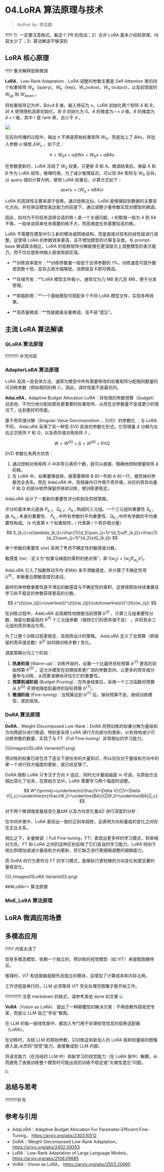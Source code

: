 <!--Copyright © ZOMI 适用于[License](https://github.com/Infrasys-AI/AIInfra)版权许可-->

# 04.LoRA 算法原理与技术

> Author by: 李亚鹏

!!!!!!
1）一定要注意格式，看这个 PR 的改动；2）合并 LoRA 基本介绍和原理，内容太少了；3）算法解读不够深刻

## LoRA 核心原理

!!!!!!
重点解释低秩微调

**LoRA**，Low-Rank Adaptation：LoRA 调整的参数主要是 Self-Attention 里的四个权重矩阵 $W_q$（query)、$W_k$（key)、$W_v(value)$、$W_o$ (output)，以及前馈层的 $W_{up}$ 和 $W_{down}$ 。

将权重矩阵记为*W*，$d×d $ 维，输入特征为 $x$。LoRA 初始化两个矩阵 $A$ 和 $B$，对 $A$ 使用随机高斯初始化，将 $B$ 初始化为 0。$A$ 的维度为 $r×d$ 维，*B* 的维度为 $d×r$ 维。其中 $r$ 是 rank 秩，远小于 $d$ 。

![](images\04LoRA01.gif)

在前向传播的过程中，输出 $h$ 不再是原始权重矩阵 $W_0$，而是加上了 $BAx$，并加入参数 $α$ 缩放 $\Delta W_x$ ，如下式：

$$
h=W_0x+\alpha\Delta Wx=W_0x+\alpha BAx
$$

在参数更新时，LoRA 冻结了 $W_0$ 权重，只更新 $B$ 和 $A$。微调结束后，保留 $A$ 和 $B$ 作为 LoRA 矩阵，推理时用。为了减少推理延迟，可以将 $BA$ 矩阵与 $W_0$ 合并。以 query 值的计算为例，使用 LoRA 权重后，计算方式如下：

$$
query=(W_q+\alpha BA)x
$$

LoRA 的高效性主要来源于低秩。通过低秩近似，LoRA 能够捕捉到数据的主要变化方向，并在保证模型表达能力的前提下，通过调整少量参数实现对模型的微调。

因此，如何为不同任务选择合适的秩 r 是一个关键问题，r 的取值一般为 4 到 64 不等。一般来说简单任务需要的秩不大，而高难度任务需要较高的秩。

LoRA 不需要在模型中引入新的模块或网络结构，而是直接对现有的线性层进行调整。这使得 LoRA 的参数效率更高，且不增加模型的计算复杂度。与 prompt-base 微调算法相比，LoRA 的低秩矩阵分解能够在更深层次上调整模型的表示能力，而不仅仅是影响输入层或局部区域。

* **训练效率提升：**训练参数量一般低于总体参数的 1%，训练速度可提升数倍至数十倍，显存占用大幅降低，消费级显卡即可微调。

* **存储节省：**LoRA 模型文件极小，通常仅为几 MB 到几百 MB，便于分发管理。

* **即插即用：**一个基础模型可搭配多个不同 LoRA 模型文件，实现多种效果。

* **高质量微调：**性能媲美全量微调，且不易“遗忘”。

## 主流 LoRA 算法解读

### QLoRA 算法原理

!!!!!!!!!!!
补充内容

### AdapterLoRA 算法原理

LoRA 及其一些变体方法，通常为模型中所有需要修改的权重矩阵分配相同数量的可训练参数（例如相同的秩 r）。因此，调优性能不是最优的。

**AdaLoRA**，Adaptive Budget Allocation LoRA：将有限的参数预算（budget）动态地、不均匀地分配给那些更重要的权重矩阵，从而在总参数量不变或更少的情况下，达到更好的性能。

基于奇异值分解（Singular Value Decomposition ，SVD）的参数化 ：与 LoRA 不同， AdaLoRA 采用了另一种受 SVD 启发的参数化形式。它将增量 $\Delta$ 分解为左右正交矩阵 $P$ 和 $Q$，以及奇异值对角矩阵 $\Lambda$ 。

$$
W=W^{(0)}+\Delta=W^{(0)}+P\Lambda Q
$$

SVD 参数化有两大优势：

1. 通过控制对角矩阵 $Λ$ 中非零元素的个数，就可以直接、精确地控制增量矩阵 $\Delta$ 的秩。
2. 在 LoRA 中，如果要降低秩，就需要移除 B 的一列和 A 的一行，被剪掉的参数完全丢失。而在 AdaLoRA 中，剪枝操作只作用于奇异值，对应的奇异向量 P 和 Q 的部分依然保留并继续训练，使训练更稳定。

AdaLoRA 设计了一套新的重要性评分机制及剪枝策略。

评分的基本单元是由 $P_{k,i}$、$Q_{k,i}$、$\Lambda_{k,i}$ 构成的三元组。一个三元组的重要性 $S_{k,i}$ 由 $\Lambda_{k,i}$ 本身的重要性、 $P_{k,i}$ 中所有参数的平均重要性、$Q_{k,i}$ 中所有参数的平均重要性构成。（k 代表第 k 个权重矩阵，i 代表第 i 个奇异值分量）

$$
S_{k,i}=s(\lambda_{k,i})+\frac{1}{d_1}\sum_{j=1}^{d_1}s(P_{k,ji})+\frac{1}{d_2}\sum_{j=1}^{d_2}s(Q_{k,ij})
$$

单个参数的重要性 $s(w)$ 采用了考虑不确定性的敏感度分数。

敏感度 $I(w)$：定义为“权重与梯度的乘积的绝对值”，即 $I(w_{ij})=|w_{ij}\nabla_{w_{ij}}\mathcal{L}|$。

AdaLoRA 引入了指数移动平均 (EMA) 来平滑敏感度，并计算了不确定性项 $U^{(t)}$，来衡量近期敏感度的波动。

最终的单参数重要性是平滑后的敏感度与不确定性的乘积，这使得那些持续重要且学习尚不稳定的参数获得更高的分数。

$$
s^{(t)}(w_{ij})=\overline{I}^{(t)}(w_{ij})\cdot\overline{U}^{(t)}(w_{ij})
$$

在训练过程中，AdaLoRA 会周期性地根据当前预算 $b^{(t)}$  ，计算三元组重要性分数，保留分数最高的 $b^{(t)}$ 个三元组参数（保持它们的奇异值不变） ，并将其余三元组的奇异值设为零。

为了让整个训练过程更稳定、高效而设计的策略。 AdaLoRA 定义了总预算（即保留的奇异值总数）$b^{(t)}$ 如何随训练步数 $t$ 变化。

调度策略分为三个阶段：

1. **热身阶段** (Warm-up)：训练开始时，设置一个比最终目标预算 $b^{(T)}$ 更高的初始预算 $b^{(0)}$  。这允许模型在初期探索更广阔的参数空间，让更多的奇异值分量参与训练，从而更准确地评估它们的重要性。
2. **预算削减阶段** (Budget Pruning)：在热身结束后，采用一个三次函数将预算从 $b^{(0)}$ 平滑地降低到最终的目标预算 $b^{(T)}$。
3. **微调阶段** (Fine-tuning)：当预算达到 $b^{(T)}$ 后，保持预算不变，继续训练模型，直到收敛。

### DoRA 算法原理

**DoRA**，Weight-Decomposed Low-Rank：DoRA 将预训练的权重分解为量级和方向两部分进行微调，特别是采用 LoRA 进行方向部分的更新，以有效地减少可训练参数的数量，实现了与 FT（Full Fine-tuning）非常相似的学习能力。

![](images\05LoRA Variants01.png)

预训练的权重已经包含了适合下游任务的大量知识，所以仅仅对于量级和方向中的某一个进行较大幅度的更新，就已经足够了。

DoRA 限制 LoRA 只专注于方向 $V$ 适应，同时允许量级幅度 $m$ 可调，与原始方法相比简化了任务，在原始方法中，LoRA 需要学习两个幅度的调整。

$$
W^{\prime}=\underline{m}\frac{V+\Delta V}{||V+\Delta V||_c}=\underline{m}\frac{W_0+\underline{BA}}{||W_0+\underline{BA}||_c}
$$

对于两个微调维度量级变化量ΔM 以及方向变化量ΔD 进行深度的分析：

在中间步骤中，LoRA 表现出一致的正斜率趋势，这表明方向和量级的变化之间存在正比关系。

相比之下，全量微调（ Full Fine-tuning，FT）表现出更多样的学习模式，斜率相对为负。FT 和 LoRA 之间的这种区别反映了它们各自的学习能力。LoRA 倾向于按比例增加或减少量级和方向更新，但它缺乏进行更细微调整的细微能力。

而 DoRA 的行为更符合 FT 的学习模式，能够执行更轻微的方向变化和更显著的量级变化。

![](./images05LoRA Variants02.png)

###LoRA++ 算法原理

### MoE_LoRA 算法原理

## LoRA 微调应用场景

## 多模态应用

!!!!!!!
内容太浅了

现有多模态模型，依赖一个独立的、预训练的视觉模型（如 ViT）来提取图像特征。

推理时，ViT 和连接器是额外且独立的模块，这增加了计算成本和内存占用。

工作流程是串行的，LLM 必须等待 ViT 完全处理完图像才能开始工作。

!!!!!!!!!!!!!
注意 markdown 的格式，请参考其他 done 的文章
<img src="images\04LoRA02.png" style="zoom: 67%;" />

**VoRA**（Vision as LoRA） 提出了一种颠覆性的解决方案：不再依赖外部视觉专家，而是让 LLM 自己“学会”看图。

在 LLM 的每一层线性层中，都加入专门用于处理视觉信息的低秩适配器（LoRA）。

在训练时，冻结 LLM 的原始参数，只训练这些新加入的 LoRA 层和轻量级的图像嵌入层,从而将“视觉”能力，直接集成到 LLM 内部。

将语言能力（在冻结的 LLM 中）和新学习的视觉能力（在 LoRA 层中）解耦，从而避免了直接训练整个模型时可能出现的训练不稳定或“灾难性遗忘”问题。

<img src="images\04LoRA03.png" style="zoom: 67%;" />

## 总结与思考

!!!!!!!!!!补充

## 参考与引用

- AdaLoRA：Adaptive Budget Allocation For Parameter-Efficient Fine-Tuning， https://arxiv.org/abs/2303.10512
- DoRA：Weight-Decomposed Low-Rank Adaptation， https://arxiv.org/abs/2402.09353
- LoRA：Low-Rank Adaptation of Large Language Models，https://arxiv.org/abs/2106.09685 
- VoRA：Vision as LoRA， https://arxiv.org/abs/2503.20680
